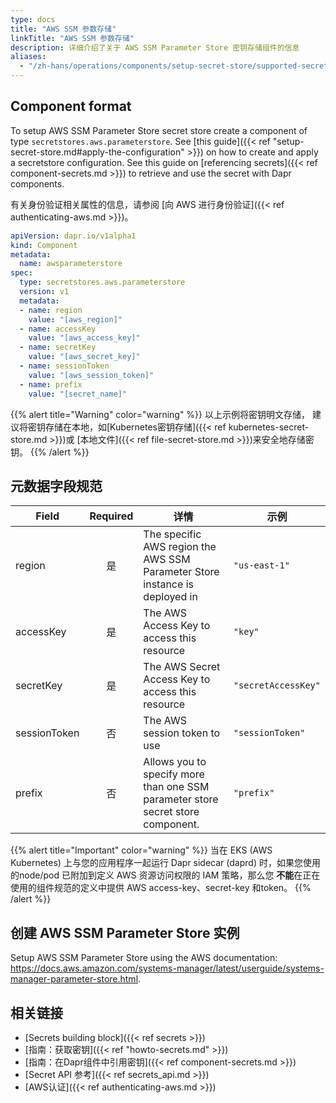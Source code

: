 ```yaml
---
type: docs
title: "AWS SSM 参数存储"
linkTitle: "AWS SSM 参数存储"
description: 详细介绍了关于 AWS SSM Parameter Store 密钥存储组件的信息
aliases:
  - "/zh-hans/operations/components/setup-secret-store/supported-secret-stores/aws-parameter-store/"
---
```


## Component format

To setup AWS SSM Parameter Store secret store create a component of type `secretstores.aws.parameterstore`. See [this guide]({{< ref "setup-secret-store.md#apply-the-configuration" >}}) on how to create and apply a secretstore configuration. See this guide on [referencing secrets]({{< ref component-secrets.md >}}) to retrieve and use the secret with Dapr components.

有关身份验证相关属性的信息，请参阅 [向 AWS 进行身份验证]({{< ref authenticating-aws.md >}})。

```yaml
apiVersion: dapr.io/v1alpha1
kind: Component
metadata:
  name: awsparameterstore
spec:
  type: secretstores.aws.parameterstore
  version: v1
  metadata:
  - name: region
    value: "[aws_region]"
  - name: accessKey
    value: "[aws_access_key]"
  - name: secretKey
    value: "[aws_secret_key]"
  - name: sessionToken
    value: "[aws_session_token]"
  - name: prefix
    value: "[secret_name]"
```
{{% alert title="Warning" color="warning" %}}
以上示例将密钥明文存储， 建议将密钥存储在本地，如[Kubernetes密钥存储]({{< ref kubernetes-secret-store.md >}})或 [本地文件]({{< ref file-secret-store.md >}})来安全地存储密钥。
{{% /alert %}}

## 元数据字段规范

| Field        | Required | 详情                                                                              | 示例                  |
| ------------ |:--------:| ------------------------------------------------------------------------------- | ------------------- |
| region       |    是     | The specific AWS region the AWS SSM Parameter Store instance is deployed in     | `"us-east-1"`       |
| accessKey    |    是     | The AWS Access Key to access this resource                                      | `"key"`             |
| secretKey    |    是     | The AWS Secret Access Key to access this resource                               | `"secretAccessKey"` |
| sessionToken |    否     | The AWS session token to use                                                    | `"sessionToken"`    |
| prefix       |    否     | Allows you to specify more than one SSM parameter store secret store component. | `"prefix"`          |

{{% alert title="Important" color="warning" %}}
当在 EKS (AWS Kubernetes) 上与您的应用程序一起运行 Dapr sidecar (daprd) 时，如果您使用的node/pod 已附加到定义 AWS 资源访问权限的 IAM 策略，那么您 **不能**在正在使用的组件规范的定义中提供 AWS access-key、secret-key 和token。
{{% /alert %}}

## 创建 AWS SSM Parameter Store 实例

Setup AWS SSM Parameter Store using the AWS documentation: https://docs.aws.amazon.com/systems-manager/latest/userguide/systems-manager-parameter-store.html.

## 相关链接
- [Secrets building block]({{< ref secrets >}})
- [指南：获取密钥]({{< ref "howto-secrets.md" >}})
- [指南：在Dapr组件中引用密钥]({{< ref component-secrets.md >}})
- [Secret API 参考]({{< ref secrets_api.md >}})
- [AWS认证]({{< ref authenticating-aws.md >}})
